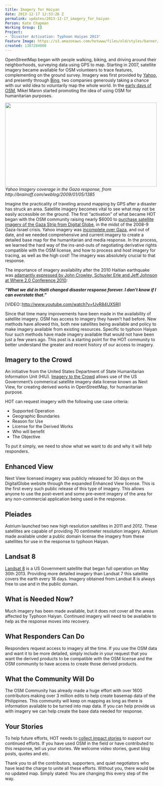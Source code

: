 ```yaml
---
title: Imagery for Haiyan
date: 2013-12-17 12:53:26 Z
permalink: updates/2013-12-17_imagery_for_haiyan
Person: Kate Chapman
Working Group: []
Project:
- 'Disaster Activation: Typhoon Haiyan 2013'
Feature Image: https://s3.amazonaws.com/hotwww/files/old/styles/banner/public/Screenshot.png
created: 1387284806
---
```


OpenStreetMap began with people walking, biking, and driving around their neighborhoods, surveying data using GPS to map. Starting in 2007, satellite imagery became available for OSM volunteers to trace features, complementing on the ground survey. Imagery was first provided by <a href="https://wiki.openstreetmap.org/wiki/Yahoo!_Aerial_Imagery">Yahoo</a>, and presently through <a href="https://wiki.openstreetmap.org/wiki/Bing">Bing</a>, two companies generously taking a chance with our wild idea to voluntarily map the whole world. In the <a href="https://wiki.openstreetmap.org/wiki/Humanitarian_OSM_Team/History">early days of OSM</a>, Mikel Maron started promoting the idea of using OSM for humanitarian purposes.

<img src="https://s3.amazonaws.com/hotwww/files/old/Screenshot.png" style="width:500px;height:277px" alt="" title="Yahoo Imagery coverage in the Gaza response, from http://brainoff.com/weblog/2009/01/05/1385" />
<i>Yahoo Imagery coverage in the Gaza response, from http://brainoff.com/weblog/2009/01/05/1385</i>

Imagine the practicality of traveling around mapping by GPS after a disaster has struck an area. Satellite imagery becomes vital to see what may not be easily accessible on the ground. The first “activation” of what became HOT began with the OSM community raising nearly $6000 to <a href="https://wiki.openstreetmap.org/wiki/WikiProject_Gaza#Commercial_aerial_photography">purchase satellite imagery of the Gaza Strip from Digital Globe</a>, in the midst of the 2008-9 Gaza-Israel crisis. Yahoo imagery was <a href="http://brainoff.com/weblog/2009/01/05/1385">incomplete over Gaza</a>, and out of date, and we needed comprehensive and current imagery to create a detailed base map for the humanitarian and media response. In the process, we learned the hard way of the ins-and-outs of negotiating derivative rights compatible with the OSM license, and how to process and host imagery for tracing, as well as the high cost! The imagery was absolutely crucial to that response.

The importance of imagery availability after the 2010 Haitian earthquake was <a href="http://www.youtube.com/watch?v=fJvR84UX5RI">adamantly expressed by John Crowley, Schuyler Erle and Jeff Johnson at Where 2.0 Conference 2010</a>: 

<b><i>“What we did in Haiti changed disaster response forever. I don’t know if I can overstate that.”</i></b>

[VIDEO::http://www.youtube.com/watch?v=fJvR84UX5RI]

Since that time many improvements have been made in the availability of satellite imagery. OSM has access to imagery they haven’t had before. New methods have allowed this, both new satellites being available and policy to make imagery available from existing resources. Specific to typhoon Haiyan four such methods have made imagery available that would not have been just a few years ago. This post is a starting point for the HOT community to better understand the greater and recent history of our access to imagery.

<h2>Imagery to the Crowd</h2>

An initiative from the United States Department of State Humanitarian Information Unit (HIU). <a href="https://hiu.state.gov/ittc/ittc.aspx">Imagery to the Crowd</a> allows use of the US Government’s commerical satellite imagery data license known as Next View, for creating derived works in OpenStreetMap, for humanitarian purpose.

HOT can request imagery with the following use case criteria:

<ul>
<li>Supported Operation</li>
<li>Geographic Boundaries</li>
<li>Reason for Use</li>
<li>License for the Derived Works</li>
<li>Who will benefit</li>
<li>The Objective</li>
</ul>

To put it simply, we need to show what we want to do and why it will help responders.

<h2>Enhanced View</h2>
Next View licensed imagery was publicly released for 30 days on the DigitalGlobe website through the expanded Enhanced View license. This is the first every such public release of this type of imagery. This allows anyone to use the post-event and some pre-event imagery of the area for any non-commercial application being used in the response.

<h2>Pleiades</h2>
Astrium launched two new high resolution satellites in 2011 and 2012. These satellites are capable of providing 70 centimeter resolution imagery. Astrium made available under a public domain license the imagery from these satellites for use in the response to typhoon Haiyan.

<h2>Landsat 8</h2>
<a href="http://www.nasa.gov/mission_pages/landsat/main/">Landsat 8</a> is a US Government satellite that began full operation on May 30th 2013. Providing more detailed imagery than Landsat 7 this satellite covers the earth every 18 days. Imagery obtained from Landsat 8 is always free to use and in the public domain.

<h2>What is Needed Now?</h2>

Much imagery has been made available, but it does not cover all the areas affected by Typhoon Haiyan. Continued imagery will need to be available to help as the response moves into recovery.

<h2>What Responders Can Do</h2>

Responders request access to imagery all the time. If you use the OSM data and want it to be more detailed, simply include in your request that you want the derived products to be compatible with the OSM license and the OSM community to have access to create those derived products.

<h2>What the Community Will Do</h2>

The OSM Community has already made a huge effort with over 1600 contributors making over 3 million edits to help create basemap data of the Philippines. This community will keep on mapping as long as there is information available to be turned into map data. If you can help provide us with imagery we can help create the base data needed for response. 

<h2>Your Stories</h2>

To help future efforts, HOT needs to <a href="https://docs.google.com/document/d/1e0G912019msMxsUq0s7p7xdQ007Uwrh05nFUiP7tF6o/edit">collect impact stories</a> to support our continued efforts. If you have used OSM in the field or have contributed to this response, tell us your stories. We welcome video stories, guest blog posts, quotes and etc.   

Thank you to all the contributors, supporters, and quiet negotiators who have lead the charge to unite all these efforts. Without you, there would be no updated map. Simply stated: You are changing this every step of the way.
